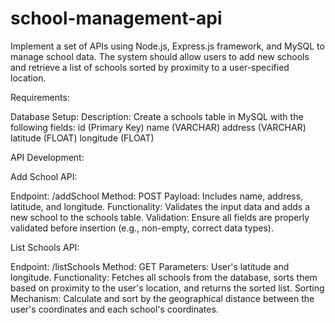 # school-management-api

Implement a set of APIs using Node.js, Express.js framework, and MySQL to manage school data. The system should allow users to add new schools and retrieve a list of schools sorted by proximity to a user-specified location.

Requirements:

Database Setup:
Description: Create a schools table in MySQL with the following fields:
id (Primary Key)
name (VARCHAR)
address (VARCHAR)
latitude (FLOAT)
longitude (FLOAT)

API Development:

Add School API:

Endpoint: /addSchool
Method: POST
Payload: Includes name, address, latitude, and longitude.
Functionality: Validates the input data and adds a new school to the schools table.
Validation: Ensure all fields are properly validated before insertion (e.g., non-empty, correct data types).

List Schools API:

Endpoint: /listSchools
Method: GET
Parameters: User's latitude and longitude.
Functionality: Fetches all schools from the database, sorts them based on proximity to the user's location, and returns the sorted list.
Sorting Mechanism: Calculate and sort by the geographical distance between the user's coordinates and each school's coordinates.
